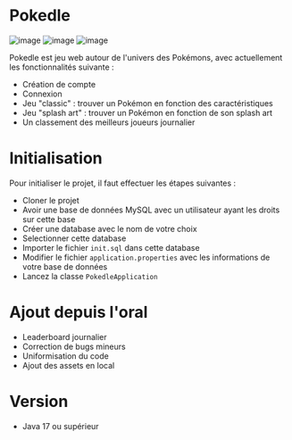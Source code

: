 # Pokedle
![image](https://user-images.githubusercontent.com/91423302/236711938-5e7ae3f7-eb12-4dab-bb3f-6978da6f8f86.png)
![image](https://user-images.githubusercontent.com/91423302/236712034-174f23b1-6609-4fa9-9d18-2c70a0fe15fb.png)
![image](https://user-images.githubusercontent.com/91423302/236712090-ea08035a-7dd5-449a-9d1d-66dd8c68303d.png)

Pokedle est jeu web autour de l'univers des Pokémons, avec actuellement les fonctionnalités suivante :

- Création de compte
- Connexion
- Jeu "classic" : trouver un Pokémon en fonction des caractéristiques
- Jeu "splash art" : trouver un Pokémon en fonction de son splash art
- Un classement des meilleurs joueurs journalier

# Initialisation

Pour initialiser le projet, il faut effectuer les étapes suivantes :

- Cloner le projet
- Avoir une base de données MySQL avec un utilisateur ayant les droits sur cette base
- Créer une database avec le nom de votre choix
- Selectionner cette database
- Importer le fichier `init.sql` dans cette database
- Modifier le fichier `application.properties` avec les informations de votre base de données
- Lancez la classe `PokedleApplication`

# Ajout depuis l'oral

- Leaderboard journalier
- Correction de bugs mineurs
- Uniformisation du code
- Ajout des assets en local

# Version

- Java 17 ou supérieur
